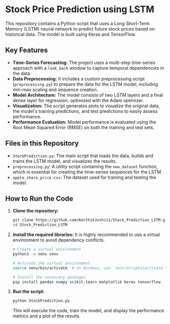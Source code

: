 # Stock Price Prediction using LSTM

This repository contains a Python script that uses a Long Short-Term Memory (LSTM) neural network to predict future stock prices based on historical data. The model is built using Keras and TensorFlow.

## Key Features

- **Time-Series Forecasting:** The project uses a multi-step time-series approach with a `look_back` window to capture temporal dependencies in the data.
- **Data Preprocessing:** It includes a custom preprocessing script (`preprocessing.py`) to prepare the data for the LSTM model, including min-max scaling and sequence creation.
- **Model Architecture:** The model consists of two LSTM layers and a final dense layer for regression, optimized with the Adam optimizer.
- **Visualization:** The script generates plots to visualize the original data, the model's training predictions, and test predictions to easily assess performance.
- **Performance Evaluation:** Model performance is evaluated using the Root Mean Squared Error (RMSE) on both the training and test sets.

## Files in this Repository

- `StockPrediction.py`: The main script that loads the data, builds and trains the LSTM model, and visualizes the results.
- `preprocessing.py`: A utility script containing the `new_dataset` function, which is essential for creating the time-series sequences for the LSTM.
- `apple_share_price.csv`: The dataset used for training and testing the model.

## How to Run the Code

1.  **Clone the repository:**
    ```bash
    git clone https://github.com/KarthikJoshi11/Stock_Prediction_LSTM.git
    cd Stock_Prediction_LSTM
    ```

2.  **Install the required libraries:**
    It is highly recommended to use a virtual environment to avoid dependency conflicts.
    ```bash
    # Create a virtual environment
    python3 -m venv venv

    # Activate the virtual environment
    source venv/bin/activate  # On Windows, use `venv\Scripts\activate`

    # Install the necessary packages
    pip install pandas numpy scikit-learn matplotlib keras tensorflow
    ```

3.  **Run the script:**
    ```bash
    python StockPrediction.py
    ```
    This will execute the code, train the model, and display the performance metrics and a plot of the results.
